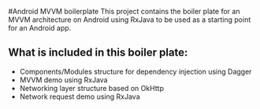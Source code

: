#Android MVVM boilerplate
This project contains the boiler plate for an MVVM architecture on Android using RxJava to be used as a starting point for an Android app.
## What is included in this boiler plate:
* Components/Modules structure for dependency injection using Dagger
* MVVM demo using RxJava
* Networking layer structure based on OkHttp
* Network request demo using RxJava
